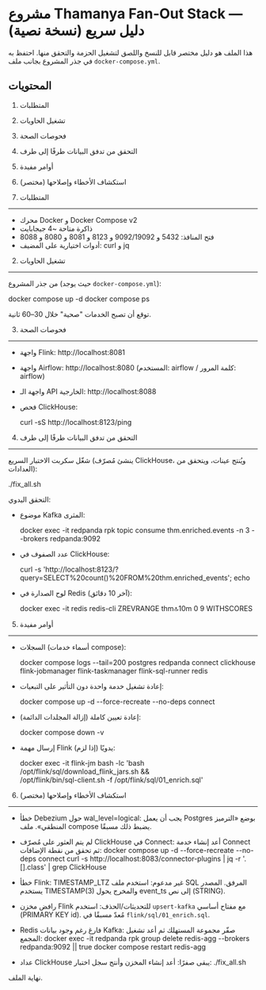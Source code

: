 مشروع Thamanya Fan‑Out Stack — دليل سريع (نسخة نصية)
=====================================================

هذا الملف هو دليل مختصر قابل للنسخ واللصق لتشغيل الحزمة والتحقق منها. احتفظ به في جذر المشروع بجانب ملف `docker-compose.yml`.

المحتويات
---------
1) المتطلبات
2) تشغيل الحاويات
3) فحوصات الصحة
4) التحقق من تدفق البيانات طرفًا إلى طرف
5) أوامر مفيدة
6) استكشاف الأخطاء وإصلاحها (مختصر)

1) المتطلبات
-------------
- محرك Docker و Docker Compose v2
- ذاكرة متاحة ~4 جيجابايت
- فتح المنافذ: 5432 و 9092/19092 و 8123 و 8081 و 8080 و 8088
- أدوات اختيارية على المضيف: curl و jq

2) تشغيل الحاويات
------------------
من جذر المشروع (حيث يوجد `docker-compose.yml`):

  docker compose up -d
  docker compose ps

توقع أن تصبح الخدمات "صحية" خلال 30–60 ثانية.

3) فحوصات الصحة
----------------
- واجهة Flink:      http://localhost:8081
- واجهة Airflow:    http://localhost:8080  (المستخدم: airflow / كلمة المرور: airflow)
- واجهة الـ API الخارجية:  http://localhost:8088
- فحص ClickHouse:

  curl -sS http://localhost:8123/ping

4) التحقق من تدفق البيانات طرفًا إلى طرف
-----------------------------------------
شغّل سكربت الاختبار السريع (ينشئ مُصرّف ClickHouse، ويُنتج عينات، ويتحقق من العدادات):

  ./fix_all.sh

التحقق اليدوي:
- موضوع Kafka المثرى:

  docker exec -it redpanda rpk topic consume thm.enriched.events -n 3 --brokers redpanda:9092

- عدد الصفوف في ClickHouse:

  curl -s 'http://localhost:8123/?query=SELECT%20count()%20FROM%20thm.enriched_events'; echo

- لوح الصدارة في Redis (آخر 10 دقائق):

  docker exec -it redis redis-cli ZREVRANGE thm:top:10m 0 9 WITHSCORES

5) أوامر مفيدة
---------------
- السجلات (أسماء خدمات compose):

  docker compose logs --tail=200 postgres redpanda connect clickhouse \
    flink-jobmanager flink-taskmanager flink-sql-runner redis

- إعادة تشغيل خدمة واحدة دون التأثير على التبعيات:

  docker compose up -d --force-recreate --no-deps connect

- إعادة تعيين كاملة (إزالة المجلدات الدائمة):

  docker compose down -v

- إرسال مهمة Flink يدويًا (إذا لزم):

  docker exec -it flink-jm bash -lc 'bash /opt/flink/sql/download_flink_jars.sh && \
    /opt/flink/bin/sql-client.sh -f /opt/flink/sql/01_enrich.sql'

6) استكشاف الأخطاء وإصلاحها (مختصر)
------------------------------------
- خطأ Debezium حول wal_level=logical:
  يجب أن يعمل Postgres بوضع «الترميز المنطقي». ملف compose يضبط ذلك مسبقًا.

- لم يتم العثور على مُصرّف ClickHouse في Connect:
  أعد إنشاء خدمة Connect ثم تحقق من نقطة الإضافات:
    docker compose up -d --force-recreate --no-deps connect
    curl -s http://localhost:8083/connector-plugins | jq -r '.[].class' | grep ClickHouse

- خطأ Flink: ‎TIMESTAMP_LTZ غير مدعوم:
  استخدم ملف SQL المرفق. المصدر يستخدم TIMESTAMP(3) والمخرج يحول event_ts إلى نص (STRING).

- رافض مخزن Flink للتحديثات/الحذف:
  استخدم `upsert-kafka` مع مفتاح أساسي (PRIMARY KEY id). مُعدّ مسبقًا في `flink/sql/01_enrich.sql`.

- Redis فارغ رغم وجود بيانات Kafka:
  صفّر مجموعة المستهلك ثم أعد تشغيل المجمع:
    docker exec -it redpanda rpk group delete redis-agg --brokers redpanda:9092 || true
    docker compose restart redis-agg

- عداد ClickHouse يبقى صفرًا:
  أعد إنشاء المخزن وأنتج سجل اختبار:
    ./fix_all.sh

نهاية الملف.

